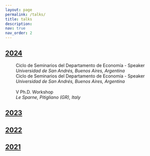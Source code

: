 ```yaml
---
layout: page
permalink: /talks/
title: talks
description:
nav: true
nav_order: 2
---
```


<div class="projects">
  <a id="2024" href="javascript:void(0);" onclick="toggleVisibility('2024-content')">
    <h2 class="category"> 2024 </h2>
  </a>
</div>

<!-- 2024 -->
<div id="2024-content" style="display: block;">
  
  <div style="display: flex; flex-direction: column; gap: 0;">
    <!-- First row: Person icon and seminar title -->
    <div style="display: flex; align-items: center;">
        <div style="width: 24px; display: flex; justify-content: center;">
            <i class="fa-solid fa-person-chalkboard" style="color: var(--global-theme-color);"></i>
        </div>
        <span style="margin-left: 10px;">Ciclo de Seminarios del Departamento de Economía -
        <span style="color: var(--global-theme-color);">Speaker</span></span>
    </div>
    <!-- Second row: Location icon and location text -->
    <div style="display: flex; align-items: center; margin-top: 0;">
        <div style="width: 24px; display: flex; justify-content: center;">
            <i class="fa-solid fa-location-dot" style="color: var(--global-theme-color);"></i>
        </div>
        <span style="margin-left: 10px;"><i>Universidad de San Andrés, Buenos Aires, Argentina</i></span>
    </div>
  </div>

<div style="display: flex; flex-direction: column; gap: 0;">
    <!-- First row: Person icon and seminar title -->
    <div style="display: flex; align-items: flex-start;">
        <div style="width: 24px; display: flex; justify-content: center; align-self: flex-start;">
            <i class="fa-solid fa-person-chalkboard" style="color: var(--global-theme-color);"></i>
        </div>
        <span style="margin-left: 10px;">Ciclo de Seminarios del Departamento de Economía -
        <span style="color: var(--global-theme-color);">Speaker</span></span>
    </div>
    <!-- Second row: Location icon and location text -->
    <div style="display: flex; align-items: flex-start; margin-top: 0;">
        <div style="width: 24px; display: flex; justify-content: center; align-self: flex-start;">
            <i class="fa-solid fa-location-dot" style="color: var(--global-theme-color);"></i>
        </div>
        <span style="margin-left: 10px;"><i>Universidad de San Andrés, Buenos Aires, Argentina</i></span>
    </div>
</div>

  <br>

  <div style="display: flex; flex-direction: column; gap: 0;">
    <!-- First row: Person icon and seminar title -->
    <div style="display: flex; align-items: center;">
        <div style="width: 24px; display: flex; justify-content: center;">
            <i class="fa-solid fa-person-chalkboard" style="color: var(--global-theme-color);"></i>
        </div>
        <span style="margin-left: 10px;">&#8548; Ph.D. Workshop</span>
    </div>
    <!-- Second row: Location icon and location text -->
    <div style="display: flex; align-items: center; margin-top: 0;">
        <div style="width: 24px; display: flex; justify-content: center;">
            <i class="fa-solid fa-location-dot" style="color: var(--global-theme-color);"></i>
        </div>
        <span style="margin-left: 10px;"><i>Le Sparne, Pitigliano (GR), Italy</i></span>
    </div>
  </div>

</div>
<!-- end -->

<div class="projects">
  <a id="2023" href="javascript:void(0);" onclick="toggleVisibility('2023-content')">
    <h2 class="category"> 2023 </h2>
  </a>
</div>

<!-- 2023 -->
<div id="2023-content" style="display: none;">

  <div style="display: flex; flex-direction: column; gap: 0;">
    <!-- First row: Person icon and seminar title -->
    <div style="display: flex; align-items: center;">
        <div style="width: 24px; display: flex; justify-content: center;">
            <i class="fa-solid fa-person-chalkboard" style="color: var(--global-theme-color);"></i>
        </div>
        <span style="margin-left: 10px;">&#8547; Ph.D. Workshop -
        <span style="color: var(--global-theme-color);">Speaker</span></span>
    </div>
    <!-- Second row: Location icon and location text -->
    <div style="display: flex; align-items: center; margin-top: 0;">
        <div style="width: 24px; display: flex; justify-content: center;">
            <i class="fa-solid fa-location-dot" style="color: var(--global-theme-color);"></i>
        </div>
        <span style="margin-left: 10px;"><i>Le Sparne, Pitigliano (GR), Italy</i></span>
    </div>
  </div>

  <br>

  <div style="display: flex; flex-direction: column; gap: 0;">
    <!-- First row: Person icon and seminar title -->
    <div style="display: flex; align-items: center;">
        <div style="width: 24px; display: flex; justify-content: center;">
            <i class="fa-solid fa-person-chalkboard" style="color: var(--global-theme-color);"></i>
        </div>
        <span style="margin-left: 10px;">SAsCA Ph.D. Conference in Economics -
        <span style="color: var(--global-theme-color);">Speaker and discussant</span></span>
    </div>
    <!-- Second row: Location icon and location text -->
    <div style="display: flex; align-items: center; margin-top: 0;">
        <div style="width: 24px; display: flex; justify-content: center;">
            <i class="fa-solid fa-location-dot" style="color: var(--global-theme-color);"></i>
        </div>
        <span style="margin-left: 10px;"><i>University of Sassari, Sassari, Italy</i></span>
    </div>
  </div>

  <br>

  <div style="display: flex; flex-direction: column; gap: 0;">
    <!-- First row: Person icon and seminar title -->
    <div style="display: flex; align-items: center;">
        <div style="width: 24px; display: flex; justify-content: center;">
            <i class="fa-solid fa-person-chalkboard" style="color: var(--global-theme-color);"></i>
        </div>
        <span style="margin-left: 10px;">Workshop for Ph.D. Students In Economentrics and Empirical Economics (WEEE) -
        <span style="color: var(--global-theme-color);">Speaker</span></span>
    </div>
    <!-- Second row: Location icon and location text -->
    <div style="display: flex; align-items: center; margin-top: 0;">
        <div style="width: 24px; display: flex; justify-content: center;">
            <i class="fa-solid fa-location-dot" style="color: var(--global-theme-color);"></i>
        </div>
        <span style="margin-left: 10px;"><i>Bertinoro (FC), Italy</i></span>
    </div>
  </div>

  <br>

  <div style="display: flex; flex-direction: column; gap: 0;">
    <!-- First row: Person icon and seminar title -->
    <div style="display: flex; align-items: center;">
        <div style="width: 24px; display: flex; justify-content: center;">
            <i class="fa-solid fa-person-chalkboard" style="color: var(--global-theme-color);"></i>
        </div>
        <span style="margin-left: 10px;">Third Year Ph.D. Forum -
        <span style="color: var(--global-theme-color);">Speaker</span></span>
    </div>
    <!-- Second row: Location icon and location text -->
    <div style="display: flex; align-items: center; margin-top: 0;">
        <div style="width: 24px; display: flex; justify-content: center;">
            <i class="fa-solid fa-location-dot" style="color: var(--global-theme-color);"></i>
        </div>
        <span style="margin-left: 10px;"><i>University of Bologna, Bologna, Italy</i></span>
    </div>
  </div>
  
  <br>

  <div style="display: flex; flex-direction: column; gap: 0;">
    <!-- First row: Person icon and seminar title -->
    <div style="display: flex; align-items: center;">
        <div style="width: 24px; display: flex; justify-content: center;">
            <i class="fa-solid fa-person-chalkboard" style="color: var(--global-theme-color);"></i>
        </div>
        <span style="margin-left: 10px;">Presentation of <i>"A Modern Guide to the Economics of Crime"</i> by P. Buonanno, P. Vanin, and J. Vargas (Elgar, 2022) -
        <span style="color: var(--global-theme-color);">Discussant</span></span>
    </div>
    <!-- Second row: Location icon and location text -->
    <div style="display: flex; align-items: center; margin-top: 0;">
        <div style="width: 24px; display: flex; justify-content: center;">
            <i class="fa-solid fa-location-dot" style="color: var(--global-theme-color);"></i>
        </div>
        <span style="margin-left: 10px;"><i>“Walter Bigiavi” Library, Bologna, Italy</i></span>
    </div>
  </div>

</div>
<!-- end -->

<div class="projects">
  <a id="2022" href="javascript:void(0);" onclick="toggleVisibility('2022-content')">
    <h2 class="category"> 2022 </h2>
  </a>
</div>

<!-- 2022 -->
<div id="2022-content" style="display: none;">

  <div style="display: flex; flex-direction: column; gap: 0;">
    <!-- First row: Person icon and seminar title -->
    <div style="display: flex; align-items: center;">
        <div style="width: 24px; display: flex; justify-content: center;">
            <i class="fa-solid fa-person-chalkboard" style="color: var(--global-theme-color);"></i>
        </div>
        <span style="margin-left: 10px;">WiP Seminar -
        <span style="color: var(--global-theme-color);">Speaker</span></span>
    </div>
    <!-- Second row: Location icon and location text -->
    <div style="display: flex; align-items: center; margin-top: 0;">
        <div style="width: 24px; display: flex; justify-content: center;">
            <i class="fa-solid fa-location-dot" style="color: var(--global-theme-color);"></i>
        </div>
        <span style="margin-left: 10px;"><i>University of Bologna, Bologna, Italy</i></span>
    </div>
  </div>

  <br>

  <div style="display: flex; flex-direction: column; gap: 0;">
    <!-- First row: Person icon and seminar title -->
    <div style="display: flex; align-items: center;">
        <div style="width: 24px; display: flex; justify-content: center;">
            <i class="fa-solid fa-person-chalkboard" style="color: var(--global-theme-color);"></i>
        </div>
        <span style="margin-left: 10px;">&#8546; Ph.D. Workshop -
        <span style="color: var(--global-theme-color);">Speaker</span></span>
    </div>
    <!-- Second row: Location icon and location text -->
    <div style="display: flex; align-items: center; margin-top: 0;">
        <div style="width: 24px; display: flex; justify-content: center;">
            <i class="fa-solid fa-location-dot" style="color: var(--global-theme-color);"></i>
        </div>
        <span style="margin-left: 10px;"><i>Le Sparne, Pitigliano (GR), Italy</i></span>
    </div>
  </div>
  
  <br>

  <div style="display: flex; flex-direction: column; gap: 0;">
    <!-- First row: Person icon and seminar title -->
    <div style="display: flex; align-items: center;">
        <div style="width: 24px; display: flex; justify-content: center;">
            <i class="fa-solid fa-person-chalkboard" style="color: var(--global-theme-color);"></i>
        </div>
        <span style="margin-left: 10px;">Second Year Ph.D. Forum -
        <span style="color: var(--global-theme-color);">Speaker</span></span>
    </div>
    <!-- Second row: Location icon and location text -->
    <div style="display: flex; align-items: center; margin-top: 0;">
        <div style="width: 24px; display: flex; justify-content: center;">
            <i class="fa-solid fa-location-dot" style="color: var(--global-theme-color);"></i>
        </div>
        <span style="margin-left: 10px;"><i>University of Bologna, Bologna, Italy</i></span>
    </div>
  </div>

</div>
<!-- end -->

<div class="projects">
  <a id="2021" href="javascript:void(0);" onclick="toggleVisibility('2021-content')">
    <h2 class="category"> 2021 </h2>
  </a>
</div>

<!-- 2021 -->
<div id="2021-content" style="display: none;">

  <div style="display: flex; flex-direction: column; gap: 0;">
    <!-- First row: Person icon and seminar title -->
    <div style="display: flex; align-items: center;">
        <div style="width: 24px; display: flex; justify-content: center;">
            <i class="fa-solid fa-person-chalkboard" style="color: var(--global-theme-color);"></i>
        </div>
        <span style="margin-left: 10px;">&#8545; Ph.D. Workshop -
        <span style="color: var(--global-theme-color);">Speaker</span></span>
    </div>
    <!-- Second row: Location icon and location text -->
    <div style="display: flex; align-items: center; margin-top: 0;">
        <div style="width: 24px; display: flex; justify-content: center;">
            <i class="fa-solid fa-location-dot" style="color: var(--global-theme-color);"></i>
        </div>
        <span style="margin-left: 10px;"><i>Le Sparne, Pitigliano (GR), Italy</i></span>
    </div>
  </div>

  <br>

  <div style="display: flex; flex-direction: column; gap: 0;">
    <!-- First row: Person icon and seminar title -->
    <div style="display: flex; align-items: center;">
        <div style="width: 24px; display: flex; justify-content: center;">
            <i class="fa-solid fa-person-chalkboard" style="color: var(--global-theme-color);"></i>
        </div>
        <span style="margin-left: 10px;">First Year Ph.D. Forum -
        <span style="color: var(--global-theme-color);">Speaker</span></span>
    </div>
    <!-- Second row: Location icon and location text -->
    <div style="display: flex; align-items: center; margin-top: 0;">
        <div style="width: 24px; display: flex; justify-content: center;">
            <i class="fa-solid fa-location-dot" style="color: var(--global-theme-color);"></i>
        </div>
        <span style="margin-left: 10px;"><i>University of Bologna, Bologna, Italy</i></span>
    </div>
  </div>

  <br>

  <div style="display: flex; flex-direction: column; gap: 0;">
    <!-- First row: Person icon and seminar title -->
    <div style="display: flex; align-items: center;">
        <div style="width: 24px; display: flex; justify-content: center;">
            <i class="fa-solid fa-person-chalkboard" style="color: var(--global-theme-color);"></i>
        </div>
        <span style="margin-left: 10px;">First Year Ph.D. Poster Session -
        <span style="color: var(--global-theme-color);">Speaker</span></span>
    </div>
    <!-- Second row: Location icon and location text -->
    <div style="display: flex; align-items: center; margin-top: 0;">
        <div style="width: 24px; display: flex; justify-content: center;">
            <i class="fa-solid fa-location-dot" style="color: var(--global-theme-color);"></i>
        </div>
        <span style="margin-left: 10px;"><i>University of Bologna, Bologna, Italy</i></span>
    </div>
  </div>
  
</div>
<!-- end -->

<!-- Inline script -->
<script>
  function toggleVisibility(id) {
    var content = document.getElementById(id);
    if (content.style.display === "none") {
      content.style.display = "block";
    } else {
      content.style.display = "none";
    }
  }
</script>
